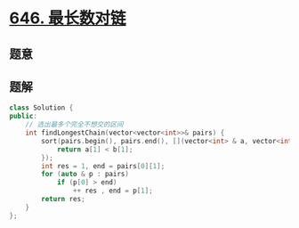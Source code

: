 #  [646. 最长数对链](https://leetcode.cn/problems/maximum-length-of-pair-chain/)

## 题意



## 题解



```c++
class Solution {
public:
    // 选出最多个完全不想交的区间
    int findLongestChain(vector<vector<int>>& pairs) {
        sort(pairs.begin(), pairs.end(), [](vector<int> & a, vector<int> & b){
            return a[1] < b[1];
        });
        int res = 1, end = pairs[0][1];
        for (auto & p : pairs)
            if (p[0] > end)
                ++ res , end = p[1];
        return res;
    }
};
```



```python3

```

